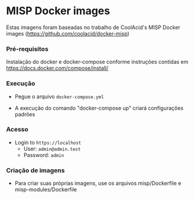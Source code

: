 # MISP Docker images

Estas imagens foram baseadas no trabalho de CoolAcid's MISP Docker images (https://github.com/coolacid/docker-misp) 

### Pré-requisitos

Instalação do docker e docker-compose conforme instruções contidas em https://docs.docker.com/compose/install/


### Execução 

-   Pegue o arquivo `docker-compose.yml`

-   A execução do comando "docker-compose up" criará configurações padrões

### Acesso

-   Login to `https://localhost`
    -   User: `admin@admin.test`
    -   Password: `admin`

### Criação de imagens

- Para criar suas próprias imagens, use os arquivos misp/Dockerfile e misp-modules/Dockerfile
